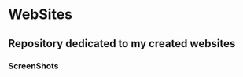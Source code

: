 # WebSites
<h2>Repository dedicated to my created websites</h2>

<h3>ScreenShots<h3>

<img hrf="/git_images/oh_barbeiro_header.png">
